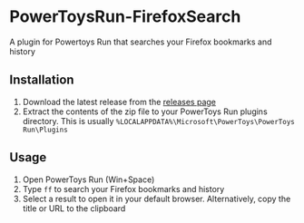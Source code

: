 # PowerToysRun-FirefoxSearch
A plugin for Powertoys Run that searches your Firefox bookmarks and history

## Installation

1. Download the latest release from the [releases page](https://github.com/thejhnsn/PowerToysRun-FirefoxSearch/releases)
2. Extract the contents of the zip file to your PowerToys Run plugins directory. This is usually `%LOCALAPPDATA%\Microsoft\PowerToys\PowerToys Run\Plugins`

## Usage

1. Open PowerToys Run (Win+Space)
2. Type `ff` to search your Firefox bookmarks and history
3. Select a result to open it in your default browser. Alternatively, copy the title or URL to the clipboard